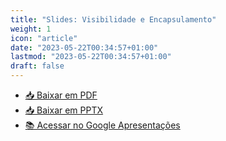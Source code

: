 ```yaml
---
title: "Slides: Visibilidade e Encapsulamento"
weight: 1
icon: "article"
date: "2023-05-22T00:34:57+01:00"
lastmod: "2023-05-22T00:34:57+01:00"
draft: false
---
```


- [📥 Baixar em PDF](/slides/Visibilidade-e-Encapsulamento\Visibilidade-e-Encapsulamento.pdf)
- [📥 Baixar em PPTX](/slides/Visibilidade-e-Encapsulamento\Visibilidade-e-Encapsulamento.pptx)
- [📚 Acessar no Google Apresentações](https://docs.google.com/presentation/d/1omlHb98ptakIyMHaIa9OGMj6_BBaPhZ1d1QlMG5FVj4/edit?usp=sharing)
